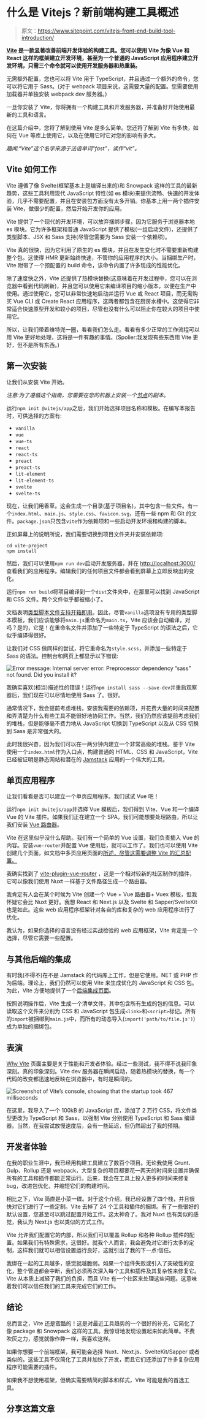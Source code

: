 # 什么是 Vitejs？新前端构建工具概述

> 原文：<https://www.sitepoint.com/vitejs-front-end-build-tool-introduction/>

**[Vite](https://vitejs.dev/) 是一款显著改善前端开发体验的构建工具。您可以使用 Vite 为像 Vue 和 React 这样的框架建立开发环境，甚至为一个普通的 JavaScript 应用程序建立开发环境，只需三个命令就可以使用开发服务器和热重装。**

无需额外配置，您也可以将 Vite 用于 TypeScript，并且通过一个额外的命令，您可以将它用于 Sass。(对于 webpack 项目来说，这需要大量的配置。您需要使用加载器并单独安装 webpack dev 服务器。)

一旦你安装了 Vite，你将拥有一个构建工具和开发服务器，并准备好开始使用最新的工具和语言。

在这篇介绍中，您将了解到使用 Vite 是多么简单。您还将了解到 Vite 有多快，如何在 Vue 等库上使用它，以及在使用它时它对您的影响有多大。

*趣闻:“Vite”这个名字来源于法语单词“fast”，读作“vit”。*

## Vite 如何工作

Vite 遵循了像 Svelte(框架基本上是编译出来的)和 Snowpack 这样的工具的最新趋势，这些工具利用现代 JavaScript 特性(如 es 模块)来提供流畅、快速的开发体验，几乎不需要配置，并且在安装包方面没有太多开销。你基本上用一两个插件安装 Vite，做很少的配置，然后开始开发你的应用。

Vite 提供了一个现代的开发环境，可以放弃捆绑步骤，因为它服务于浏览器本地 es 模块。它为许多框架和普通 JavaScript 提供了模板(一组启动文件)，还提供了类型脚本、JSX 和 Sass 支持(尽管您需要为 Sass 安装一个依赖项)。

Vite 真的很快，因为它利用了原生的 es 模块，并且在发生变化时不需要重新构建整个包。这使得 HMR 更新始终快速，不管你的应用程序的大小。当捆绑生产时，Vite 附带了一个预配置的 build 命令，该命令内置了许多现成的性能优化。

除了速度快之外，Vite 还提供了热模块替换(这意味着在开发过程中，您可以在浏览器中看到代码刷新)，并且您可以使用它来编译项目的缩小版本，以便在生产中使用。通过使用它，您可以非常快速地启动并运行 Vue 或 React 项目，而无需购买 Vue CLI 或 Create React 应用程序，这两者都包含在厨房水槽中。这使得它非常适合快速原型开发和较小的项目，尽管也没有什么可以阻止你在较大的项目中使用它。

所以，让我们带着维特兜一圈，看看我们怎么走。看看有多少正常的工作流程可以用 Vite 更好地处理，这将是一件有趣的事情。(Spolier:我发现有些东西用 Vite 更好，但不是所有东西。)

## 第一次安装

让我们从安装 Vite 开始。

*注意:为了遵循这个指南，您需要在您的机器上安装一个[节点](https://www.sitepoint.com/quick-tip-multiple-versions-node-nvm/)的副本。*

运行`npm init @vitejs/app`之后，我们开始选择项目名称和模板。在编写本报告时，可供选择的方案有:

*   `vanilla`
*   `vue`
*   `vue-ts`
*   `react`
*   `react-ts`
*   `preact`
*   `preact-ts`
*   `lit-element`
*   `lit-element-ts`
*   `svelte`
*   `svelte-ts`

现在，让我们用香草。这会生成一个目录(基于项目名)，其中包含一些文件。有一个`index.html`、`main.js`、`style.css`、`favicon.svg`，还有一些 npm 和 Git 的文件。`package.json`只包含`vite`作为依赖项和一些启动开发环境和构建的脚本。

正如屏幕上的说明所说，我们需要切换到项目文件夹并安装依赖项:

```
cd vite-project
npm install 
```

然后，我们可以使用`npm run dev`启动开发服务器，并在 [http://localhost:3000/](http://localhost:3000/) 查看我们的应用程序。编辑我们的任何项目文件都会看到屏幕上立即反映出的变化。

运行`npm run build`将项目编译到一个`dist`文件夹中，在那里可以找到 JavaScript 和 CSS 文件。两个文件似乎都被缩小了。

文档表明[类型脚本文件支持开箱即用](https://vitejs.dev/guide/features.html#typescript)。因此，尽管`vanilla`选项没有专用的类型脚本模板，我们应该能够将`main.js`重命名为`main.ts`，Vite 应该会自动编译，对吗？是的，它是！在重命名文件并添加了一些特定于 TypeScript 的语法之后，它似乎编译得很好。

让我们对 CSS 做同样的尝试，将它重命名为`style.scss`，并添加一些特定于 Sass 的语法。控制台和网页上都显示以下错误:

![Error message: Internal server error: Preprocessor dependency “sass” not found. Did you install it?](img/12d8fce4e03b027894173aafdac58023.png)

我确实喜欢(相当)描述性的错误！运行`npm install sass --save-dev`并重启观察器后，我们现在可以尽情地使用 Sass 了。很好。

通常情况下，我会提前考虑堆栈，安装我需要的依赖项，并花费大量的时间来配置和弄清楚为什么有些工具不能很好地协同工作。当然，我们仍然应该提前考虑我们的堆栈，但是能够毫不费力地从 JavaScript 切换到 TypeScript 以及从 CSS 切换到 Sass 是非常强大的。

此时我很兴奋，因为我们可以在一两分钟内建立一个非常高级的堆栈。鉴于 Vite 使用一个`index.html`作为入口点，构建普通的 HTML、CSS 和 JavaScript，Vite 已经被证明是静态网站和潜在的 [Jamstack](https://www.sitepoint.com/learn-jamstack/) 应用的一个伟大的工具。

## 单页应用程序

让我们看看是否可以建立一个单页应用程序。我们试试 Vue 吧！

运行`npm init @vitejs/app`并选择 Vue 模板后，我们得到 Vite、Vue 和一个编译 Vue 的 Vite 插件。如果我们正在建立一个 SPA，我们可能想要处理路由，所以让我们安装 [Vue 路由器](https://www.npmjs.com/package/vue-router)。

Vite 在这里似乎没什么帮助。我们有一个简单的 Vue 设置，我们负责插入 Vue 的内容。安装`vue-router`并配置 Vue 使用后，就可以工作了。我们也可以使用 Vite 创建几个页面，如文档中多页应用页面的[所述，尽管这需要调整 Vite 的汇总配置。](https://vitejs.dev/guide/build.html#multi-page-app)

我确实找到了 [vite-plugin-vue-router](https://www.npmjs.com/package/vite-plugin-vue-router) ，这是一个相对较新的社区制作的插件，它可以像我们使用 Nuxt 一样基于文件路径生成一个路由器。

我肯定有人会在某个时候为 Vite 创建一个 Vue + Vue 路由器+ Vuex 模板，但我怀疑它会比 Nuxt 更好。我想 React 和 Next.js 以及 Svelte 和 Sapper/SvelteKit 也是如此。这些 web 应用程序框架针对各自的库和复杂的 web 应用程序进行了优化。

我认为，如果你选择的语言没有经过实战检验的 web 应用框架，Vite 肯定是一个选择，尽管它需要一些配置。

## 与其他后端的集成

有时我(不得不)在不是 Jamstack 的代码库上工作，但是它使用。NET 或 PHP 作为后端。理论上，我们仍然可以使用 Vite 来生成优化的 JavaScript 和 CSS 包。为此，Vite 方便地提供了一个[后端集成页面](https://vitejs.dev/guide/backend-integration.html)。

按照说明操作后，Vite 生成一个清单文件，其中包含所有生成的包的信息。可以读取这个文件来分别为 CSS 和 JavaScript 包生成`<link>`和`<script>`标记。所有的`import`被捆绑到`main.js`中，而所有的动态导入(`import('path/to/file.js')`)成为单独的捆绑包。

## 表演

[Why Vite](https://vitejs.dev/guide/why.html) 页面主要是关于性能和开发者体验。经过一些测试，我不得不说我印象深刻。真的印象深刻。Vite dev 服务器在瞬间启动，随着热模块的替换，每一个代码的改变都迅速地反映在浏览器中，有时是瞬间的。

![Screenshot of Vite’s console, showing that the startup took 467 milliseconds](img/be077e263880d44475437bdddd36c5ba.png)

在这里，我导入了一个 100kB 的 JavaScript 库，添加了 2 万行 CSS，将文件类型更改为 TypeScript 和 Sass，以强制 Vite 分别使用 TypeScript 和 Sass 编译器。当然，在我尝试放慢速度后，会有一些延迟，但仍然超出了我的预期。

## 开发者体验

在我的职业生涯中，我已经用构建工具建立了数百个项目。无论我使用 Grunt、Gulp、Rollup 还是 webpack，大型复杂的项目都要花一两天的时间来设置并确保所有的工具和插件都能正常运行。后来，我会在工具上投入更多的时间来修复 bug，改进包优化，并缩短它们的构建时间。

相比之下，Vite 简直是小菜一碟。对于这个介绍，我已经设置了四个栈，并且很快对它们进行了一些定制。Vite 去掉了 24 个工具和插件的捆绑。有了一些很好的默认设置，您甚至可以跳过配置开始工作。这太神奇了。我对 Nuxt 也有类似的感觉，我认为 Next.js 也以类似的方式工作。

Vite 允许我们配置它的内部，所以我们可以覆盖 Rollup 和各种 Rollup 插件的配置。如果我们有特殊需求，这很好。就我个人而言，我会避免对它进行太多的定制，这样我们就可以相信设置运行良好，这就引出了我的下一点:信任。

我绑在一起的工具越多，感觉就越脆弱。如果一个组件失败或引入了突破性的变化，整个管道都会中断，我们必须再次深入每个工具和插件及其复杂性来修复它。Vite 从本质上减轻了我们的负担，而且 Vite 有一个社区来处理这些问题。这意味着我们可以信任我们的工具来完成它们的工作。

## 结论

总而言之，Vite 还是蛮酷的！这是对最近工具趋势的一个很好的补充，它简化了像 package 和 Snowpack 这样的工具。我惊讶地发现设置起来如此简单。不费吹灰之力，感觉就像作弊一样，我喜欢这样。

如果你想要一个前端框架，我可能会选择 Nuxt、Next.js、SvelteKit/Sapper 或者类似的。这些工具不仅简化了工具并加快了开发，而且它们还添加了许多复杂应用程序可能需要的插件。

如果我不想使用框架，但确实需要精简的脚本和样式，Vite 可能是我的首选工具。

## 分享这篇文章
